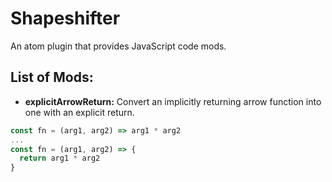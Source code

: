 # Shapeshifter

An atom plugin that provides JavaScript code mods.

## List of Mods:
- **explicitArrowReturn:** Convert an implicitly returning arrow function into one with an explicit return.
```javascript
const fn = (arg1, arg2) => arg1 * arg2
...
const fn = (arg1, arg2) => {
  return arg1 * arg2
}
```
